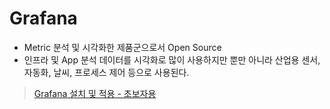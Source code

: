 # Grafana 

- Metric 분석 및 시각화한 제품군으로서 Open Source 
- 인프라 및 App 분석 데이터를 시각화로 많이 사용하지만 뿐만 아니라 산업용 센서, 자동화, 날씨, 프로세스 제어 등으로 사용된다. 

> [Grafana 설치 및 적용 - 초보자용](https://hyunki1019.tistory.com/128)